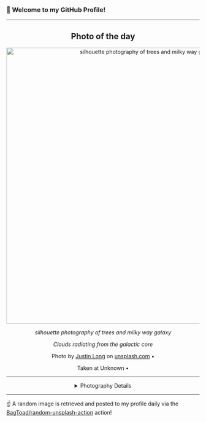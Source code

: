 ### 👋 Welcome to my GitHub Profile!

----
<div align="center">

## Photo of the day
  
  <a href="https://unsplash.com/photos/silhouette-photography-of-trees-and-milky-way-galaxy-_K-nlEnF310"><img width="720" src="https://images.unsplash.com/photo-1563991870579-1a043edd79df?crop=entropy&cs=tinysrgb&fit=max&fm=jpg&ixid=M3w1OTQ0OTd8MHwxfHJhbmRvbXx8fHx8fHx8fDE3NTY5NjYyMzB8&ixlib=rb-4.1.0&q=80&w=1080" alt="silhouette photography of trees and milky way galaxy"></a>
  
  <em>silhouette photography of trees and milky way galaxy</em>
  
  <em>Clouds radiating from the galactic core</em>

  Photo by [Justin Long](null) on [unsplash.com](https://unsplash.com/) • 
  
  Taken at Unknown • 
  
  ---
  
<details>
<summary>Photography Details</summary>
  
| Parameter     | Value |
| ------------- | ----- |
| Camera Model  | PENTAX K-1 |
| Exposure Time | 10 |
| Aperture      | 2.4 |
| Focal Length  | 15.0 |
| ISO           | 12800 |
| Location      | Unknown (null) |
| Coordinates   | Latitude null, Longitude null |

</details>

</div>

----

☝️ A random image is retrieved and posted to my profile daily via the [BagToad/random-unsplash-action](https://github.com/BagToad/random-unsplash-action) action!
